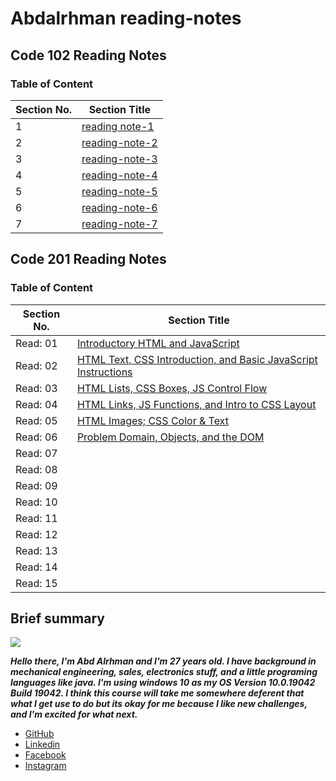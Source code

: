 # Abdalrhman reading-notes

## Code 102 Reading Notes

### Table of Content 

| **Section No.** | **Section Title** |
| ------------ | ------------- |
| 1 | [reading note-1](reading-note-1) |
| 2 | [reading-note-2](reading-note-2) |
| 3 | [reading-note-3](reading-note-3) |
| 4 | [reading-note-4](reading-note-4) |
| 5 | [reading-note-5](reading-note-5) |
| 6 | [reading-note-6](reading-note-6) |
| 7 | [reading-note-7](reading-note-7) |


## Code 201 Reading Notes

### Table of Content 

| **Section No.** | **Section Title** |
| ------------ | ------------- |
| Read: 01 | [Introductory HTML and JavaScript](read-01.md) |
| Read: 02 | [HTML Text, CSS Introduction, and Basic JavaScript Instructions](read-02.md) |
| Read: 03 | [HTML Lists, CSS Boxes, JS Control Flow](read-03.md) |
| Read: 04 | [HTML Links, JS Functions, and Intro to CSS Layout](read-04.md) |
| Read: 05 | [HTML Images; CSS Color & Text](read-05.md) |
| Read: 06 | [Problem Domain, Objects, and the DOM](read-06.md) |
| Read: 07 | []() |
| Read: 08 | []() |
| Read: 09 | []() |
| Read: 10 | []() |
| Read: 11 | []() |
| Read: 12 | []() |
| Read: 13 | []() |
| Read: 14 | []() |
| Read: 15 | []() |



## Brief summary 
![](https://scontent.famm10-1.fna.fbcdn.net/v/t1.6435-9/92023886_1118191688536045_282841828577771520_n.jpg?_nc_cat=103&ccb=1-3&_nc_sid=174925&_nc_ohc=EBmufr9HcekAX-ZpPCn&_nc_ht=scontent.famm10-1.fna&oh=ca5f6046ceeee8046f430b36ce449793&oe=60886EAD)

***Hello there, I'm Abd Alrhman and I'm 27 years old.
I have background in mechanical engineering, sales, electronics stuff, and a little programing languages like java. 
I'm using windows 10 as my OS  Version 10.0.19042 Build 19042.
I think this course will take me somewhere deferent that what I get use to do but its okay for me because I like new challenges, and I'm excited for what next.***



* [GitHub](https://github.com/AbdalrhmanBanyissa)
* [Linkedin](https://www.linkedin.com/in/abdalrhman-banyissa-08310a196/)
* [Facebook](https://www.facebook.com/abood.banyissa.9)
* [Instagram](https://www.instagram.com/aboood.banyissa/)